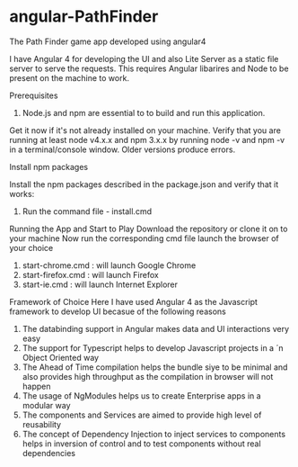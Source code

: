 # angular-PathFinder
The Path Finder game app developed using angular4

I have Angular 4 for developing the UI and also Lite Server as a static file server to serve the requests.
This requires Angular libarires and Node to be present on the machine to work.

Prerequisites

1. Node.js and npm are essential to to build and run this application.

Get it now if it's not already installed on your machine.
Verify that you are running at least node v4.x.x and npm 3.x.x by running node -v and npm -v in a terminal/console window. Older versions produce errors.


Install npm packages

Install the npm packages described in the package.json and verify that it works:
1. Run the command file - install.cmd

Running the App and Start to Play
Download the repository or clone it on to your machine
Now run the corresponding cmd file launch the browser of your choice
1. start-chrome.cmd : will launch Google Chrome
2. start-firefox.cmd : will launch Firefox
3. start-ie.cmd : will launch Internet Explorer


Framework of Choice
Here I have used Angular 4 as the Javascript framework to develop UI becasue of the following reasons
1. The databinding support in Angular makes data and UI interactions very easy
2. The support for Typescript helps to develop Javascript projects in a ´n Object Oriented way
3. The Ahead of Time compilation helps the bundle siye to be minimal and also provides high throughput as the compilation in browser will not happen
4. The usage of NgModules helps us to create Enterprise apps in a modular way
5. The components and Services are aimed to provide high level of reusability
6. The concept of Dependency Injection to inject services to components helps in inversion of control and to test components without real dependencies
